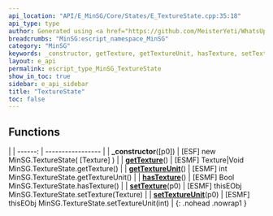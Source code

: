 ```yaml
---
api_location: "API/E_MinSG/Core/States/E_TextureState.cpp:35:18"
api_type: type
author: Generated using <a href="https://github.com/MeisterYeti/WhatsUpDoc">WhatsUpDoc</a>
breadcrumbs: "MinSG:escript_namespace_MinSG"
category: "MinSG"
keywords: _constructor, getTexture, getTextureUnit, hasTexture, setTexture, setTextureUnit
layout: e_api
permalink: escript_type_MinSG_TextureState
show_in_toc: true
sidebar: e_api_sidebar
title: "TextureState"
toc: false
---
```


## Functions

|
| ------: | ----------------- |
| **_constructor**([p0]) | [ESF] new MinSG.TextureState( [Texture] ) |
| **[getTexture](classMinSG_1_1TextureState#classMinSG_1_1TextureState_1a0537de5bc3551fb56321b2c49795f8ad)**() | [ESMF] Texture\|Void MinSG.TextureState.getTexture() |
| **[getTextureUnit](classMinSG_1_1TextureState#classMinSG_1_1TextureState_1a592e49d49a35b4a1b6804e69d3f2be2e)**() | [ESMF] int MinSG.TextureState.getTextureUnit() |
| **[hasTexture](classMinSG_1_1TextureState#classMinSG_1_1TextureState_1a06db7ebb473708d4cfb5ee01d08dac70)**() | [ESMF] Bool MinSG.TextureState.hasTexture() |
| **[setTexture](classMinSG_1_1TextureState#classMinSG_1_1TextureState_1ac7dd21c4412fc8d0de969179bb550840)**(p0) | [ESMF] thisEObj MinSG.TextureState.setTexture(Texture) |
| **[setTextureUnit](classMinSG_1_1TextureState#classMinSG_1_1TextureState_1a6420f176ab256b6aa514829a0b04292b)**(p0) | [ESMF] thisEObj MinSG.TextureState.setTextureUnit(int) |
{: .nohead .nowrap1 }
